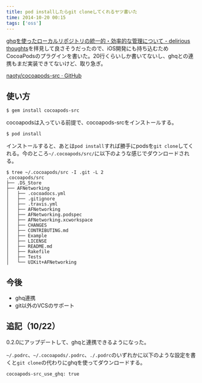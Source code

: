```yaml
---
title: pod installしたらgit cloneしてくれるヤツ書いた
time: 2014-10-20 00:15
tags: ['oss']
---
```


[ghqを使ったローカルリポジトリの統一的・効率的な管理について - delirious thoughts](http://blog.kentarok.org/entry/2014/06/03/135300)を拝見して良さそうだったので、iOS開発にも持ち込むためCocoaPodsのプラグインを書いた。20行くらいしか書いてないし、ghqとの連携もまだ実装できてないけど、取り急ぎ。

[naoty/cocoapods-src · GitHub](https://github.com/naoty/cocoapods-src)

## 使い方

```
$ gem install cocoapods-src
```

cocoapodsは入っている前提で、cocoapods-srcをインストールする。

```
$ pod install
```

インストールすると、あとは`pod install`すれば勝手にpodsを`git clone`してくれる。今のところ`~/.cocoapods/src/`に以下のような感じでダウンロードされる。

```
$ tree ~/.cocoapods/src -I .git -L 2
.cocoapods/src
├── .DS_Store
├── AFNetworking
│   ├── .cocoadocs.yml
│   ├── .gitignore
│   ├── .travis.yml
│   ├── AFNetworking
│   ├── AFNetworking.podspec
│   ├── AFNetworking.xcworkspace
│   ├── CHANGES
│   ├── CONTRIBUTING.md
│   ├── Example
│   ├── LICENSE
│   ├── README.md
│   ├── Rakefile
│   ├── Tests
│   └── UIKit+AFNetworking
```

## 今後

- ghq連携
- git以外のVCSのサポート

## 追記（10/22）

0.2.0にアップデートして、ghqと連携できるようになった。

`~/.podrc`、`~/.cocoapods/.podrc`、`./.podrc`のいずれかに以下のような設定を書くと`git clone`の代わりにghqを使ってダウンロードする。

```
cocoapods-src_use_ghq: true
```
